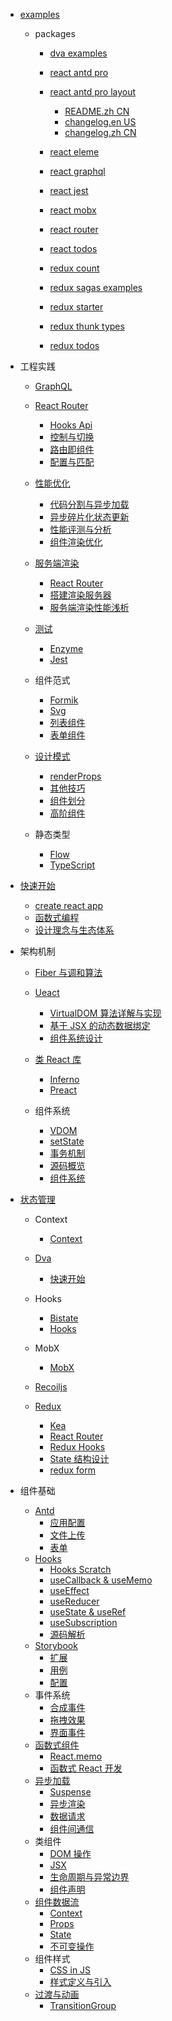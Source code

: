   - [examples](/examples/README.md)
    - packages
      - [dva examples](/examples/packages/dva-examples/README.md)
        
      - [react antd pro](/examples/packages/react-antd-pro/README.md)
        
      - [react antd pro layout](/examples/packages/react-antd-pro-layout/README.md)
        - [README.zh CN](/examples/packages/react-antd-pro-layout/README.zh-CN.md)
        - [changelog.en US](/examples/packages/react-antd-pro-layout/changelog.en-US.md)
        - [changelog.zh CN](/examples/packages/react-antd-pro-layout/changelog.zh-CN.md)
      - [react eleme](/examples/packages/react-eleme/README.md)
        
      - [react graphql](/examples/packages/react-graphql/README.md)
        
      - [react jest](/examples/packages/react-jest/README.md)
        
      - [react mobx](/examples/packages/react-mobx/README.md)
        
      - [react router](/examples/packages/react-router/README.md)
        
      - [react todos](/examples/packages/react-todos/README.md)
        
      - [redux count](/examples/packages/redux-count/README.md)
        
      - [redux sagas examples](/examples/packages/redux-sagas-examples/README.md)
        
      - [redux starter](/examples/packages/redux-starter/README.md)
        
      - [redux thunk types](/examples/packages/redux-thunk-types/README.md)
        
      - [redux todos](/examples/packages/redux-todos/README.md)
        
  - 工程实践
    - [GraphQL](/工程实践/GraphQL/README.md)
      
    - [React Router](/工程实践/React%20Router/README.md)
      - [Hooks Api](/工程实践/React%20Router/Hooks%20Api.md)
      - [控制与切换](/工程实践/React%20Router/控制与切换.md)
      - [路由即组件](/工程实践/React%20Router/路由即组件.md)
      - [配置与匹配](/工程实践/React%20Router/配置与匹配.md)
    - [性能优化](/工程实践/性能优化/README.md)
      - [代码分割与异步加载](/工程实践/性能优化/代码分割与异步加载.md)
      - [异步碎片化状态更新](/工程实践/性能优化/异步碎片化状态更新.md)
      - [性能评测与分析](/工程实践/性能优化/性能评测与分析.md)
      - [组件渲染优化](/工程实践/性能优化/组件渲染优化.md)
    - [服务端渲染](/工程实践/服务端渲染/README.md)
      - [React Router](/工程实践/服务端渲染/React%20Router.md)
      - [搭建渲染服务器](/工程实践/服务端渲染/搭建渲染服务器.md)
      - [服务端渲染性能浅析](/工程实践/服务端渲染/服务端渲染性能浅析.md)
    - [测试](/工程实践/测试/README.md)
      - [Enzyme](/工程实践/测试/Enzyme.md)
      - [Jest](/工程实践/测试/Jest.md)
    - 组件范式
      - [Formik](/工程实践/组件范式/Formik.md)
      - [Svg](/工程实践/组件范式/Svg.md)
      - [列表组件](/工程实践/组件范式/列表组件.md)
      - [表单组件](/工程实践/组件范式/表单组件.md)
    - [设计模式](/工程实践/设计模式/README.md)
      - [renderProps](/工程实践/设计模式/renderProps.md)
      - [其他技巧](/工程实践/设计模式/其他技巧.md)
      - [组件划分](/工程实践/设计模式/组件划分.md)
      - [高阶组件](/工程实践/设计模式/高阶组件.md)
    - 静态类型
      - [Flow](/工程实践/静态类型/Flow.md)
      - [TypeScript](/工程实践/静态类型/TypeScript.md)
  - [快速开始](/快速开始/README.md)
    - [create react app](/快速开始/create-react-app.md)
    - [函数式编程](/快速开始/函数式编程.md)
    - [设计理念与生态体系](/快速开始/设计理念与生态体系.md)
  - 架构机制
    - [Fiber 与调和算法](/架构机制/Fiber%20与调和算法/README.md)
      
    - [Ueact](/架构机制/Ueact/README.md)
      - [VirtualDOM 算法详解与实现](/架构机制/Ueact/VirtualDOM%20算法详解与实现.md)
      - [基于 JSX 的动态数据绑定](/架构机制/Ueact/基于%20JSX%20的动态数据绑定.md)
      - [组件系统设计](/架构机制/Ueact/组件系统设计.md)
    - [类 React 库](/架构机制/类%20React%20库/README.md)
      - [Inferno](/架构机制/类%20React%20库/Inferno.md)
      - [Preact](/架构机制/类%20React%20库/Preact.md)
    - 组件系统
      - [VDOM](/架构机制/组件系统/VDOM.md)
      - [setState](/架构机制/组件系统/setState.md)
      - [事务机制](/架构机制/组件系统/事务机制.md)
      - [源码概览](/架构机制/组件系统/源码概览.md)
      - [组件系统](/架构机制/组件系统/组件系统.md)
  - [状态管理](/状态管理/README.md)
    - Context
      - [Context](/状态管理/Context/Context.md)
    - [Dva](/状态管理/Dva/README.md)
      - [快速开始](/状态管理/Dva/快速开始.md)
    - Hooks
      - [Bistate](/状态管理/Hooks/Bistate.md)
      - [Hooks](/状态管理/Hooks/Hooks.md)
    - MobX
      - [MobX](/状态管理/MobX/MobX.md)
    - [Recoiljs](/状态管理/Recoiljs/README.md)
      
    - [Redux](/状态管理/Redux/README.md)
      - [Kea](/状态管理/Redux/Kea.md)
      - [React Router](/状态管理/Redux/React%20Router.md)
      - [Redux Hooks](/状态管理/Redux/Redux%20Hooks.md)
      - [State 结构设计](/状态管理/Redux/State%20结构设计.md)
      - [redux form](/状态管理/Redux/redux-form.md)
  - 组件基础
    - [Antd](/组件基础/Antd/README.md)
      - [应用配置](/组件基础/Antd/应用配置.md)
      - [文件上传](/组件基础/Antd/文件上传.md)
      - [表单](/组件基础/Antd/表单.md)
    - [Hooks](/组件基础/Hooks/README.md)
      - [Hooks Scratch](/组件基础/Hooks/Hooks%20Scratch.md)
      - [useCallback & useMemo](/组件基础/Hooks/useCallback%20&%20useMemo.md)
      - [useEffect](/组件基础/Hooks/useEffect.md)
      - [useReducer](/组件基础/Hooks/useReducer.md)
      - [useState & useRef](/组件基础/Hooks/useState%20&%20useRef.md)
      - [useSubscription](/组件基础/Hooks/useSubscription.md)
      - [源码解析](/组件基础/Hooks/源码解析.md)
    - [Storybook](/组件基础/Storybook/README.md)
      - [扩展](/组件基础/Storybook/扩展.md)
      - [用例](/组件基础/Storybook/用例.md)
      - [配置](/组件基础/Storybook/配置.md)
    - 事件系统
      - [合成事件](/组件基础/事件系统/合成事件.md)
      - [拖拽效果](/组件基础/事件系统/拖拽效果.md)
      - [界面事件](/组件基础/事件系统/界面事件.md)
    - [函数式组件](/组件基础/函数式组件/README.md)
      - [React.memo](/组件基础/函数式组件/React.memo.md)
      - [函数式 React 开发](/组件基础/函数式组件/函数式%20React%20开发.md)
    - [异步加载](/组件基础/异步加载/README.md)
      - [Suspense](/组件基础/异步加载/Suspense.md)
      - [异步渲染](/组件基础/异步加载/异步渲染.md)
      - [数据请求](/组件基础/异步加载/数据请求.md)
      - [组件间通信](/组件基础/异步加载/组件间通信.md)
    - 类组件
      - [DOM 操作](/组件基础/类组件/DOM%20操作.md)
      - [JSX](/组件基础/类组件/JSX.md)
      - [生命周期与异常边界](/组件基础/类组件/生命周期与异常边界.md)
      - [组件声明](/组件基础/类组件/组件声明.md)
    - [组件数据流](/组件基础/组件数据流/README.md)
      - [Context](/组件基础/组件数据流/Context.md)
      - [Props](/组件基础/组件数据流/Props.md)
      - [State](/组件基础/组件数据流/State.md)
      - [不可变操作](/组件基础/组件数据流/不可变操作.md)
    - 组件样式
      - [CSS in JS](/组件基础/组件样式/CSS-in-JS.md)
      - [样式定义与引入](/组件基础/组件样式/样式定义与引入.md)
    - [过渡与动画](/组件基础/过渡与动画/README.md)
      - [TransitionGroup](/组件基础/过渡与动画/TransitionGroup.md)